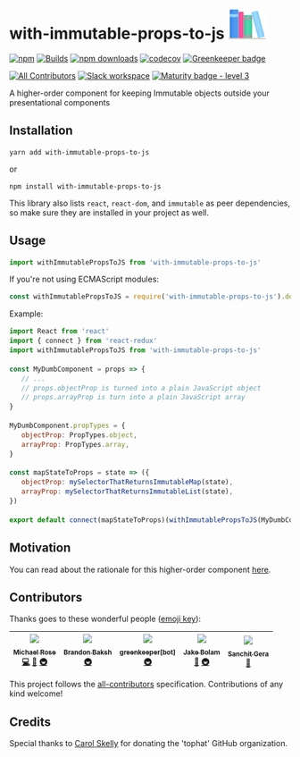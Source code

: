 # with-immutable-props-to-js ![Logo](./website/static/img/ml.png)

[![npm](https://img.shields.io/npm/v/with-immutable-props-to-js.svg)](https://www.npmjs.com/package/with-immutable-props-to-js)
[![Builds](https://img.shields.io/circleci/project/github/tophat/with-immutable-props-to-js/master.svg)](https://circleci.com/gh/tophat/with-immutable-props-to-js)
[![npm downloads](https://img.shields.io/npm/dm/with-immutable-props-to-js.svg)](https://npm-stat.com/charts.html?package=with-immutable-props-to-js)
[![codecov](https://codecov.io/gh/tophat/with-immutable-props-to-js/branch/master/graph/badge.svg)](https://codecov.io/gh/tophat/with-immutable-props-to-js)
[![Greenkeeper badge](https://badges.greenkeeper.io/tophat/with-immutable-props-to-js.svg)](https://greenkeeper.io/)

[![All Contributors](https://img.shields.io/badge/all_contributors-5-orange.svg?style=flat)](#contributors)
[![Slack workspace](https://slackinvite.dev.tophat.com/badge.svg)](https://tophat-opensource.slack.com/)
[![Maturity badge - level 3](https://img.shields.io/badge/Maturity-Level%203%20--%20Stable-green.svg)](https://github.com/tophat/getting-started/blob/master/scorecard.md)

A higher-order component for keeping Immutable objects outside your presentational components

## Installation

```
yarn add with-immutable-props-to-js
```

or

```
npm install with-immutable-props-to-js
```

This library also lists `react`, `react-dom`, and `immutable` as peer dependencies, so make sure they are installed in your project as well.

## Usage

```javascript
import withImmutablePropsToJS from 'with-immutable-props-to-js'
```

If you're not using ECMAScript modules:

```javascript
const withImmutablePropsToJS = require('with-immutable-props-to-js').default
```

Example:

```javascript
import React from 'react'
import { connect } from 'react-redux'
import withImmutablePropsToJS from 'with-immutable-props-to-js'

const MyDumbComponent = props => {
   // ...
   // props.objectProp is turned into a plain JavaScript object
   // props.arrayProp is turn into a plain JavaScript array
}

MyDumbComponent.propTypes = {
   objectProp: PropTypes.object,
   arrayProp: PropTypes.array,
}

const mapStateToProps = state => ({
   objectProp: mySelectorThatReturnsImmutableMap(state),
   arrayProp: mySelectorThatReturnsImmutableList(state),
})

export default connect(mapStateToProps)(withImmutablePropsToJS(MyDumbComponent))
```

## Motivation

You can read about the rationale for this higher-order component [here](https://tophat.github.io/with-immutable-props-to-js/docs/motivation).

## Contributors

Thanks goes to these wonderful people ([emoji key](https://github.com/kentcdodds/all-contributors#emoji-key)):

<!-- ALL-CONTRIBUTORS-LIST:START - Do not remove or modify this section -->
<!-- prettier-ignore -->
| [<img src="https://avatars3.githubusercontent.com/u/3495264?v=4" width="100px;"/><br /><sub><b>Michael Rose</b></sub>](http://msrose.github.io)<br />[💻](https://github.com/tophat/with-immutable-props-to-js/commits?author=msrose "Code") [📖](https://github.com/tophat/with-immutable-props-to-js/commits?author=msrose "Documentation") [🚇](#infra-msrose "Infrastructure (Hosting, Build-Tools, etc)") | [<img src="https://avatars1.githubusercontent.com/u/39271619?v=4" width="100px;"/><br /><sub><b>Brandon Baksh</b></sub>](https://www.linkedin.com/in/brandonbaksh/)<br />[🚇](#infra-brandonbaksh "Infrastructure (Hosting, Build-Tools, etc)") | [<img src="https://avatars3.githubusercontent.com/in/505?v=4" width="100px;"/><br /><sub><b>greenkeeper[bot]</b></sub>](https://github.com/apps/greenkeeper)<br />[🚇](#infra-greenkeeper[bot] "Infrastructure (Hosting, Build-Tools, etc)") | [<img src="https://avatars2.githubusercontent.com/u/3534236?v=4" width="100px;"/><br /><sub><b>Jake Bolam</b></sub>](https://jakebolam.com)<br />[📖](https://github.com/tophat/with-immutable-props-to-js/commits?author=jakebolam "Documentation") [🚇](#infra-jakebolam "Infrastructure (Hosting, Build-Tools, etc)") | [<img src="https://avatars0.githubusercontent.com/u/8632167?v=4" width="100px;"/><br /><sub><b>Sanchit Gera</b></sub>](http://www.sanchitgera.ca)<br />[📖](https://github.com/tophat/with-immutable-props-to-js/commits?author=sanchitgera "Documentation") |
| :---: | :---: | :---: | :---: | :---: |
<!-- ALL-CONTRIBUTORS-LIST:END -->

This project follows the [all-contributors](https://github.com/kentcdodds/all-contributors) specification. Contributions of any kind welcome!

## Credits

Special thanks to [Carol Skelly](https://github.com/iatek) for donating the 'tophat' GitHub organization.
